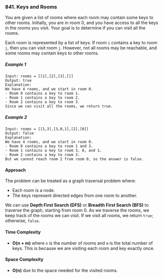 ### 841. Keys and Rooms

You are given a list of rooms where each room may contain some keys to other rooms. Initially, you are in room 0, and you have access to all the keys in the rooms you visit. Your goal is to determine if you can visit all the rooms.

Each room is represented by a list of keys. If room `i` contains a key to room `j`, then you can visit room `j`. However, not all rooms may be reachable, and some rooms may contain keys to other rooms.

##### Example 1

```plaintext
Input: rooms = [[1],[2],[3],[]]
Output: true
Explanation:
We have 4 rooms, and we start in room 0.
- Room 0 contains a key to room 1.
- Room 1 contains a key to room 2.
- Room 2 contains a key to room 3.
Since we can visit all the rooms, we return true.
```

##### Example 2

```plaintext
Input: rooms = [[1,3],[3,0,1],[2],[0]]
Output: false
Explanation:
We have 4 rooms, and we start in room 0.
- Room 0 contains a key to room 1 and 3.
- Room 1 contains a key to room 3, 0, and 1.
- Room 2 contains a key to room 3.
But we cannot reach room 2 from room 0, so the answer is false.
```

#### Approach

The problem can be treated as a graph traversal problem where:
- Each room is a node.
- The keys represent directed edges from one room to another.

We can use **Depth First Search (DFS)** or **Breadth First Search (BFS)** to traverse the graph, starting from room 0. As we traverse the rooms, we keep track of the rooms we can visit. If we visit all rooms, we return `true`; otherwise, `false`.

#### Time Complexity

- **O(n + m)** where `n` is the number of rooms and `m` is the total number of keys. This is because we are visiting each room and key exactly once.

#### Space Complexity

- **O(n)** due to the space needed for the visited rooms.
